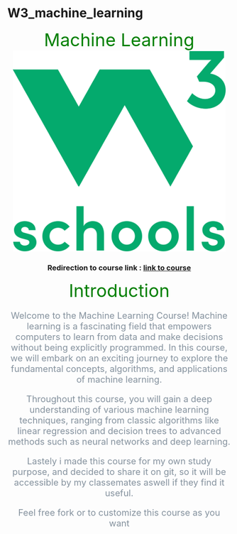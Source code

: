 # W3_machine_learning

<div style="text-align:center">
    <span style="color:green; font-size:40px">Machine Learning</span><br/>

<img src='W3Schools_logo.svg.png' style=' width:480px; height:auto'/>
<br/>

### Redirection to course link : <a href='https://www.w3schools.com/python/python_ml_getting_started.asp'>link to course</a>
</div>

<div style="text-align:center">
<span style='color:green; font-size:40px'>Introduction</span><br/>
<p style='color: #85929e; font-size:20px'>Welcome to the Machine Learning Course!
Machine learning is a fascinating field that empowers computers to learn from data and make decisions without being explicitly programmed. In this course, we will embark on an exciting journey to explore the fundamental concepts, algorithms, and applications of machine learning.</p>
<p style='color: #85929e; font-size:20px'>Throughout this course, you will gain a deep understanding of various machine learning techniques, ranging from classic algorithms like linear regression and decision trees to advanced methods such as neural networks and deep learning.</p>
<p style='color: #85929e; font-size:20px'>Lastely i made this course for my own study purpose, and decided to share it on git, so it will be accessible by my classemates aswell if they find it useful.</p>
<p style='color: #85929e; font-size:20px'>Feel free fork or to customize this course as you want </p><br/>

</div>